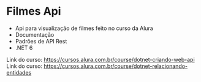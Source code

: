 # Filmes Api

- Api para visualização de filmes feito no curso da Alura
- Documentação
- Padrões de API Rest
- .NET 6

Link do curso: https://cursos.alura.com.br/course/dotnet-criando-web-api <br>
Link do curso: https://cursos.alura.com.br/course/dotnet-relacionando-entidades
